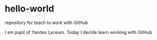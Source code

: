 # hello-world
repository for teach to work with GitHub

I am pupil of Yandex Lyceum. Today I decide learn working with GitHub
